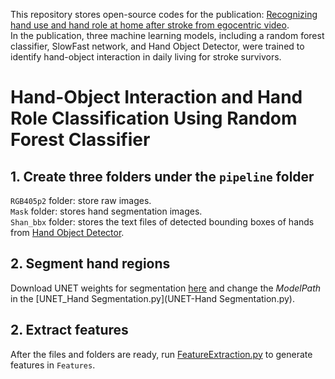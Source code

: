 This repository stores open-source codes for the publication: [Recognizing hand use and hand role at home after stroke from egocentric video](https://journals.plos.org/digitalhealth/article?id=10.1371/journal.pdig.0000361).  
In the publication, three machine learning models, including a random forest classifier, SlowFast network, and Hand Object Detector, were trained to identify hand-object interaction in daily living for stroke survivors.  

# Hand-Object Interaction and Hand Role Classification Using Random Forest Classifier  
## 1. Create three folders under the `pipeline` folder
`RGB405p2` folder: store raw images.  
`Mask` folder: stores hand segmentation images.  
`Shan_bbx` folder: stores the text files of detected bounding boxes of hands from [Hand Object Detector](https://github.com/ddshan/hand_object_detector).  

## 2. Segment hand regions
Download UNET weights for segmentation [here](https://drive.google.com/drive/folders/149ZD2eIGfj0Z4Crf4vAhN4Vu5URR70i4?usp=sharing) and change the _ModelPath_ in the [UNET_Hand Segmentation.py](UNET-Hand Segmentation.py).
## 2. Extract features  
After the files and folders are ready, run [FeatureExtraction.py](https://github.com/mft2023/main/blob/Rondom-Forest-Classifier/FeatureExtraction.py) to generate features in `Features`.

